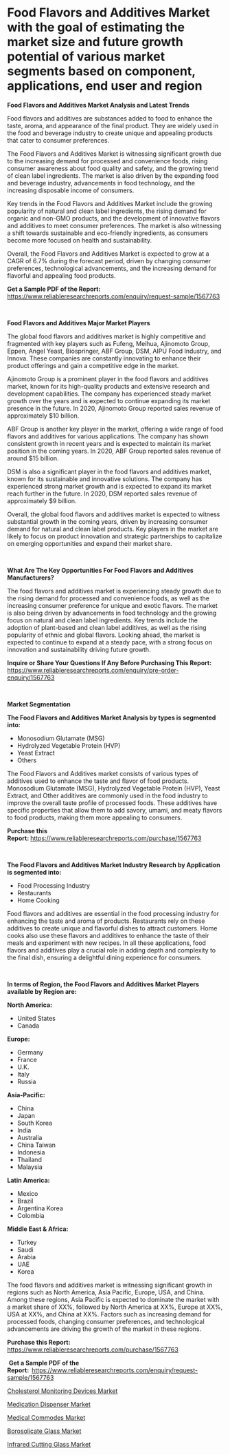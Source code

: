 <p><h1>Food Flavors and Additives Market with the goal of estimating the market size and future growth potential of various market segments based on component, applications, end user and region</h1></p><p><strong>Food Flavors and Additives Market Analysis and Latest Trends</strong></p>
<p><p>Food flavors and additives are substances added to food to enhance the taste, aroma, and appearance of the final product. They are widely used in the food and beverage industry to create unique and appealing products that cater to consumer preferences.</p><p>The Food Flavors and Additives Market is witnessing significant growth due to the increasing demand for processed and convenience foods, rising consumer awareness about food quality and safety, and the growing trend of clean label ingredients. The market is also driven by the expanding food and beverage industry, advancements in food technology, and the increasing disposable income of consumers.</p><p>Key trends in the Food Flavors and Additives Market include the growing popularity of natural and clean label ingredients, the rising demand for organic and non-GMO products, and the development of innovative flavors and additives to meet consumer preferences. The market is also witnessing a shift towards sustainable and eco-friendly ingredients, as consumers become more focused on health and sustainability.</p><p>Overall, the Food Flavors and Additives Market is expected to grow at a CAGR of 6.7% during the forecast period, driven by changing consumer preferences, technological advancements, and the increasing demand for flavorful and appealing food products.</p></p>
<p><strong>Get a Sample PDF of the Report:&nbsp;</strong> <a href="https://www.reliableresearchreports.com/enquiry/request-sample/1567763">https://www.reliableresearchreports.com/enquiry/request-sample/1567763</a></p>
<p>&nbsp;</p>
<p><strong>Food Flavors and Additives Major Market Players</strong></p>
<p><p>The global food flavors and additives market is highly competitive and fragmented with key players such as Fufeng, Meihua, Ajinomoto Group, Eppen, Angel Yeast, Biospringer, ABF Group, DSM, AIPU Food Industry, and Innova. These companies are constantly innovating to enhance their product offerings and gain a competitive edge in the market.</p><p>Ajinomoto Group is a prominent player in the food flavors and additives market, known for its high-quality products and extensive research and development capabilities. The company has experienced steady market growth over the years and is expected to continue expanding its market presence in the future. In 2020, Ajinomoto Group reported sales revenue of approximately $10 billion.</p><p>ABF Group is another key player in the market, offering a wide range of food flavors and additives for various applications. The company has shown consistent growth in recent years and is expected to maintain its market position in the coming years. In 2020, ABF Group reported sales revenue of around $15 billion.</p><p>DSM is also a significant player in the food flavors and additives market, known for its sustainable and innovative solutions. The company has experienced strong market growth and is expected to expand its market reach further in the future. In 2020, DSM reported sales revenue of approximately $9 billion.</p><p>Overall, the global food flavors and additives market is expected to witness substantial growth in the coming years, driven by increasing consumer demand for natural and clean label products. Key players in the market are likely to focus on product innovation and strategic partnerships to capitalize on emerging opportunities and expand their market share.</p></p>
<p>&nbsp;</p>
<p><strong>What Are The Key Opportunities For Food Flavors and Additives Manufacturers?</strong></p>
<p><p>The food flavors and additives market is experiencing steady growth due to the rising demand for processed and convenience foods, as well as the increasing consumer preference for unique and exotic flavors. The market is also being driven by advancements in food technology and the growing focus on natural and clean label ingredients. Key trends include the adoption of plant-based and clean label additives, as well as the rising popularity of ethnic and global flavors. Looking ahead, the market is expected to continue to expand at a steady pace, with a strong focus on innovation and sustainability driving future growth.</p></p>
<p><strong>Inquire or Share Your Questions If Any Before Purchasing This Report:</strong> <a href="https://www.reliableresearchreports.com/enquiry/pre-order-enquiry/1567763">https://www.reliableresearchreports.com/enquiry/pre-order-enquiry/1567763</a></p>
<p>&nbsp;</p>
<p><strong>Market Segmentation</strong></p>
<p><strong>The Food Flavors and Additives Market Analysis by types is segmented into:</strong></p>
<p><ul><li>Monosodium Glutamate (MSG)</li><li>Hydrolyzed Vegetable Protein (HVP)</li><li>Yeast Extract</li><li>Others</li></ul></p>
<p><p>The Food Flavors and Additives market consists of various types of additives used to enhance the taste and flavor of food products. Monosodium Glutamate (MSG), Hydrolyzed Vegetable Protein (HVP), Yeast Extract, and Other additives are commonly used in the food industry to improve the overall taste profile of processed foods. These additives have specific properties that allow them to add savory, umami, and meaty flavors to food products, making them more appealing to consumers.</p></p>
<p><strong>Purchase this Report:&nbsp;</strong><a href="https://www.reliableresearchreports.com/purchase/1567763">https://www.reliableresearchreports.com/purchase/1567763</a></p>
<p>&nbsp;</p>
<p><strong>The Food Flavors and Additives Market Industry Research by Application is segmented into:</strong></p>
<p><ul><li>Food Processing Industry</li><li>Restaurants</li><li>Home Cooking</li></ul></p>
<p><p>Food flavors and additives are essential in the food processing industry for enhancing the taste and aroma of products. Restaurants rely on these additives to create unique and flavorful dishes to attract customers. Home cooks also use these flavors and additives to enhance the taste of their meals and experiment with new recipes. In all these applications, food flavors and additives play a crucial role in adding depth and complexity to the final dish, ensuring a delightful dining experience for consumers.</p></p>
<p>&nbsp;</p>
<p><strong>In terms of Region, the Food Flavors and Additives Market Players available by Region are:</strong></p>
<p>
    <p> <strong> North America: </strong>
        <ul>
            <li>United States</li>
            <li>Canada</li>
        </ul>
        </p> 
    <p> <strong> Europe: </strong>
        <ul>
            <li>Germany</li>
            <li>France</li>
            <li>U.K.</li>
            <li>Italy</li>
            <li>Russia</li>
        </ul>
        </p> 
    <p> <strong> Asia-Pacific: </strong>
        <ul>
            <li>China</li>
            <li>Japan</li>
            <li>South Korea</li>
            <li>India</li>
            <li>Australia</li>
            <li>China Taiwan</li>
            <li>Indonesia</li>
            <li>Thailand</li>
            <li>Malaysia</li>
        </ul>
        </p> 
    <p> <strong> Latin America: </strong>
        <ul>
            <li>Mexico</li>
            <li>Brazil</li>
            <li>Argentina Korea</li>
            <li>Colombia</li>
        </ul>
        </p> 
    <p> <strong> Middle East & Africa: </strong>
        <ul>
            <li>Turkey</li>
            <li>Saudi</li>
            <li>Arabia</li>
            <li>UAE</li>
            <li>Korea</li>
        </ul>
    </p>
    </p>
<p><p>The food flavors and additives market is witnessing significant growth in regions such as North America, Asia Pacific, Europe, USA, and China. Among these regions, Asia Pacific is expected to dominate the market with a market share of XX%, followed by North America at XX%, Europe at XX%, USA at XX%, and China at XX%. Factors such as increasing demand for processed foods, changing consumer preferences, and technological advancements are driving the growth of the market in these regions.</p></p>
<p><strong>Purchase this Report: </strong><a href="https://www.reliableresearchreports.com/purchase/1567763">https://www.reliableresearchreports.com/purchase/1567763</a></p>
<p>&nbsp;<strong>Get a Sample PDF of the Report:&nbsp;&nbsp;</strong><a href="https://www.reliableresearchreports.com/enquiry/request-sample/1567763">https://www.reliableresearchreports.com/enquiry/request-sample/1567763</a></p>
<p><strong></strong></p>
<p><p><a href="https://medium.com/@jeanklein09/cholesterol-monitoring-devices-market-size-market-outlook-and-market-forecast-2024-to-2031-923caa89f03d">Cholesterol Monitoring Devices Market</a></p><p><a href="https://medium.com/@rosiekuhn_28077/medication-dispenser-market-exploring-market-share-market-trends-and-future-growth-73a2425f8030">Medication Dispenser Market</a></p><p><a href="https://medium.com/@jeanklein09/medical-commodes-market-insight-market-trends-growth-forecasted-from-2024-to-2031-c16c57ad16fd">Medical Commodes Market</a></p><p><a href="https://github.com/gulaimolin/Market-Research-Report-List-3/blob/main/borosolicate-glass-market.md">Borosolicate Glass Market</a></p><p><a href="https://github.com/RoccoManning/Market-Research-Report-List-3/blob/main/infrared-cutting-glass-market.md">Infrared Cutting Glass Market</a></p></p>